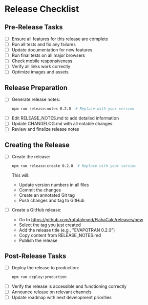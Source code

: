 # Release Checklist

## Pre-Release Tasks

- [ ] Ensure all features for this release are complete
- [ ] Run all tests and fix any failures
- [ ] Update documentation for new features
- [ ] Run final tests on all major browsers
- [ ] Check mobile responsiveness
- [ ] Verify all links work correctly
- [ ] Optimize images and assets

## Release Preparation

- [ ] Generate release notes:
  ```bash
  npm run release:notes 0.2.0  # Replace with your version
  ```
- [ ] Edit RELEASE_NOTES.md to add detailed information
- [ ] Update CHANGELOG.md with all notable changes
- [ ] Review and finalize release notes

## Creating the Release

- [ ] Create the release:
  ```bash
  npm run release:create 0.2.0  # Replace with your version
  ```
  This will:
  - Update version numbers in all files
  - Commit the changes
  - Create an annotated Git tag
  - Push changes and tag to GitHub

- [ ] Create a GitHub release:
  - Go to https://github.com/rafatahmed/FlahaCalc/releases/new
  - Select the tag you just created
  - Add the release title (e.g., "EVAPOTRAN 0.2.0")
  - Copy content from RELEASE_NOTES.md
  - Publish the release

## Post-Release Tasks

- [ ] Deploy the release to production:
  ```bash
  npm run deploy:production
  ```
- [ ] Verify the release is accessible and functioning correctly
- [ ] Announce release on relevant channels
- [ ] Update roadmap with next development priorities

